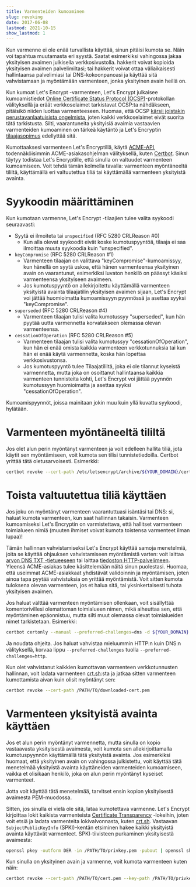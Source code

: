 ```yaml
---
title: Varmenteiden kumoaminen
slug: revoking
date: 2017-06-08
lastmod: 2021-10-15
show_lastmod: 1
---
```



Kun varmenne ei ole enää turvallista käyttää, sinun pitäisi kumota se. Näin voi tapahtua muutamasta eri syystä. Saatat esimerkiksi vahingossa jakaa yksityisen avaimen julkisella verkkosivustolla. hakkerit voivat kopioida yksityisen avaimen palvelimiltasi; tai hakkerit voivat ottaa väliaikaisesti hallintaansa palvelimiasi tai DNS-kokoonpanoasi ja käyttää sitä vahvistamaan ja myöntämään varmenteen, jonka yksityinen avain heillä on.

Kun kumoat Let's Encrypt -varmenteen, Let's Encrypt julkaisee kumoamistiedot [Online Certificate Status Protocol (OCSP)](https://en.wikipedia.org/wiki/Online_Certificate_Status_Protocol)-protokollan välityksellä ja eräät verkkoselaimet tarkistavat OCSP:ta nähdäkseen, pitäisikö niiden luottaa varmenteeseen. Huomaa, että OCSP [kärsii joistakin perustavanlaatuisista ongelmista](https://www.imperialviolet.org/2011/03/18/revocation.html), joten kaikki verkkoselaimet eivät suorita tätä tarkistusta. Silti, vaarantuneita yksityisiä avaimia vastaavien varmenteiden kumoaminen on tärkeä käytäntö ja Let's Encryptin [tilaajasopimus](/repository) edellyttää sitä.

Kumottaaksesi varmenteen Let's Encryptillä, käytä [ACME-API](https://github.com/letsencrypt/boulder/blob/master/docs/acme-divergences.md), todennäköisimmin ACME-asiakasohjelman välityksellä, kuten [Certbot](https://certbot.eff.org/). Sinun täytyy todistaa Let's Encryptille, että sinulla on valtuudet varmenteen kumoamiseen. Voit tehdä tämän kolmella tavalla: varmenteen myöntäneeltä tililtä, käyttämällä eri valtuutettua tiliä tai käyttämällä varmenteen yksityistä avainta.

# Syykoodin määrittäminen

Kun kumotaan varmenne, Let's Encrypt -tilaajien tulee valita syykoodi seuraavasti:

* Syytä ei ilmoiteta tai `unspecified` (RFC 5280 CRLReason #0)
  - Kun alla olevat syykoodit eivät koske kumotuspyyntöä, tilaaja ei saa ilmoittaa muuta syykoodia kuin "unspecified".
* `keyCompromise` (RFC 5280 CRLReason #1)
  - Varmenteen tilaajan on valittava "keyCompromise"-kumoamissyy, kun hänellä on syytä uskoa, että hänen varmenteensa yksityinen avain on vaarantunut, esimerkiksi luvaton henkilö on päässyt käsiksi varmenteensa yksityiseen avaimeen.
  - Jos kumotuspyyntö on allekirjoitettu käyttämällä varmenteen yksityistä avainta tilaajatilin yksityisen avaimen sijaan, Let's Encrypt voi jättää huomioimatta kumoamissyyn pyynnössä ja asettaa syyksi "keyCompromise".
* `superseded` (RFC 5280 CRLReason #4)
  - Varmenteen tilaajan tulisi valita kumotussyy "superseded", kun hän pyytää uutta varmennetta korvatakseen olemassa olevan varmenteensa.
* `cessationOfOperation` (RFC 5280 CRLReason #5)
  - Varmenteen tilaajan tulisi valita kumotussyy "cessationOfOperation", kun hän ei enää omista kaikkia varmenteen verkkotunnuksia tai kun hän ei enää käytä varmennetta, koska hän lopettaa verkkosivustonsa.
  - Jos kumotuspyyntö tulee Tilaajatililtä, joka ei ole tilannut kyseistä varmennetta, mutta joka on osoittanut hallintaansa kaikkia varmenteen tunnisteita kohti, Let's Encrypt voi jättää pyynnön kumotussyyn huomioimatta ja asettaa syyksi "cessationOfOperation".

Kumoamispyynnöt, joissa mainitaan jokin muu kuin yllä kuvattu syykoodi, hylätään.

# Varmenteen myöntäneeltä tililtä

Jos olet alun perin myöntänyt varmenteen ja voit edelleen hallita tiliä, jota käytit sen myöntämiseen, voit kumota sen tilisi tunnistetiedoilla. Certbot yrittää tätä oletusarvoisesti. Esimerkki:

```bash
certbot revoke --cert-path /etc/letsencrypt/archive/${YOUR_DOMAIN}/cert1.pem
```

# Toista valtuutettua tiliä käyttäen

Jos joku on myöntänyt varmenteen vaarantuttuasi isäntäsi tai DNS: si, haluat kumota varmenteen, kun saat hallinnan takaisin. Varmenteen kumoamiseksi Let's Encryptin on varmistettava, että hallitset varmenteen toimialueen nimiä (muuten ihmiset voivat kumota toistensa varmenteet ilman lupaa)!

Tämän hallinnan vahvistamiseksi Let's Encrypt käyttää samoja menetelmiä, joita se käyttää ohjauksen vahvistamiseen myöntämistä varten: voit laittaa [arvon DNS TXT -tietueeseen](https://tools.ietf.org/html/rfc8555#section-8.4) tai laittaa [tiedoston HTTP-palvelimeen](https://tools.ietf.org/html/rfc8555#section-8.3). Yleensä ACME-asiakas tulee käsittelemään näitä sinun puolestasi. Huomaa, että useimmat ACME-asiakkaat yhdistävät validoinnin ja myöntämisen, joten ainoa tapa pyytää vahvistuksia on yrittää myöntämistä. Voit sitten kumota tuloksena olevan varmenteen, jos et halua sitä, tai yksinkertaisesti tuhota yksityisen avaimen.

Jos haluat välttää varmenteen myöntämisen ollenkaan, voit sisällyttää komentorivillesi olemattoman toimialueen nimen, mikä aiheuttaa sen, että myöntäminen epäonnistuu, mutta silti muut olemassa olevat toimialueiden nimet tarkistetaan. Esimerkki:

```bash
certbot certonly --manual --preferred-challenges=dns -d ${YOUR_DOMAIN} -d nonexistent.${YOUR_DOMAIN}
```

Ja noudata ohjeita. Jos haluat vahvistaa mieluummin HTTP:n kuin DNS:n välityksellä, korvaa lippu `--preferred-challenges` tuolla `--preferred-challenges=http`.

Kun olet vahvistanut kaikkien kumottavan varmenteen verkkotunnusten hallinnan, voit ladata varmenteen [crt.sh](https://crt.sh/):sta ja jatkaa sitten varmenteen kumottamista aivan kuin olisit myöntänyt sen:

```bash
certbot revoke --cert-path /PATH/TO/downloaded-cert.pem
```

# Varmenteen yksityistä avainta käyttäen

Jos et alun perin myöntänyt varmennetta, mutta sinulla on kopio vastaavasta yksityisestä avaimesta, voit kumota sen allekirjoittamalla kumotuspyynnön käyttämällä tätä yksityistä avainta. Jos esimerkiksi huomaat, että yksityinen avain on vahingossa julkistettu, voit käyttää tätä menetelmää yksityistä avainta käyttäneiden varmenteiden kumoamiseen, vaikka et olisikaan henkilö, joka on alun perin myöntänyt kyseiset varmenteet.

Jotta voit käyttää tätä menetelmää, tarvitset ensin kopion yksityisestä avaimesta PEM-muodossa.

Sitten, jos sinulla ei vielä ole sitä, lataa kumotettava varmenne. Let's Encrypt kirjoittaa lokit kaikista varmenteista [Certificate Transparency](https://www.certificate-transparency.org/) -lokeihin, joten voit etsiä ja ladata varmenteita lokivalvonnasta, kuten [crt.sh](https://crt.sh/). Vastaavan `SubjectPublicKeyInfo` (SPKI)-kentän etsiminen hakee kaikki yksityistä avainta käyttävät varmenteet. SPKI-tiivisteen purkaminen yksityisestä avaimesta:
```bash
openssl pkey -outform DER -in /PATH/TO/privkey.pem -pubout | openssl sha256
```

Kun sinulla on yksityinen avain ja varmenne, voit kumota varmenteen kuten näin:

```bash
certbot revoke --cert-path /PATH/TO/cert.pem --key-path /PATH/TO/privkey.pem --reason keyCompromise
```
